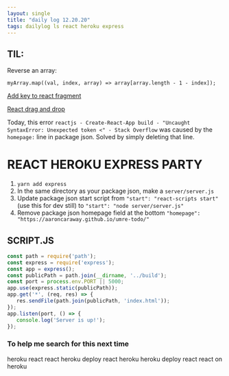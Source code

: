 ```yaml
---
layout: single
title: "daily log 12.20.20"
tags: dailylog ls react heroku express
--- 
```


## TIL:

Reverse an array:

`myArray.map((val, index, array) => array[array.length - 1 - index]);`

[Add key to react fragment](https://stackoverflow.com/questions/59390955/can-i-add-a-key-prop-to-a-react-fragment)

[React drag and drop](https://stackoverflow.com/questions/60043907/how-to-drag-drop-material-ui-cards)

Today, this error
`reactjs - Create-React-App build - "Uncaught SyntaxError: Unexpected token <" - Stack Overflow`
was caused by the `homepage:` line in package json. Solved by simply deleting that line. 

# REACT HEROKU EXPRESS PARTY

1. `yarn add express`
2. In the same directory as your package json, make a `server/server.js`
3. Update package json start script from `"start": "react-scripts start"` (use this for dev still) to `"start": "node server/server.js"`
4. Remove package json homepage field at the bottom `"homepage": "https://aaroncaraway.github.io/umre-todo/"` 

## SCRIPT.JS

```javascript
const path = require('path');
const express = require('express');
const app = express();
const publicPath = path.join(__dirname, '../build');
const port = process.env.PORT || 5000;
app.use(express.static(publicPath));
app.get('*', (req, res) => {
   res.sendFile(path.join(publicPath, 'index.html'));
});
app.listen(port, () => {
   console.log('Server is up!');
});
```

### To help me search for this next time

heroku react
react heroku
deploy react heroku
heroku deploy react
react on heroku
